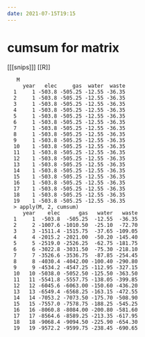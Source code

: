 ```yaml
---
date: 2021-07-15T19:15
---
```


# cumsum for matrix

[[[snips]]]
[[R]]

       M
         year   elec     gas  water  waste
      1     1 -503.8 -505.25 -12.55 -36.35
      2     1 -503.8 -505.25 -12.55 -36.35
      3     1 -503.8 -505.25 -12.55 -36.35
      4     1 -503.8 -505.25 -12.55 -36.35
      5     1 -503.8 -505.25 -12.55 -36.35
      6     1 -503.8 -505.25 -12.55 -36.35
      7     1 -503.8 -505.25 -12.55 -36.35
      8     1 -503.8 -505.25 -12.55 -36.35
      9     1 -503.8 -505.25 -12.55 -36.35
      10    1 -503.8 -505.25 -12.55 -36.35
      11    1 -503.8 -505.25 -12.55 -36.35
      12    1 -503.8 -505.25 -12.55 -36.35
      13    1 -503.8 -505.25 -12.55 -36.35
      14    1 -503.8 -505.25 -12.55 -36.35
      15    1 -503.8 -505.25 -12.55 -36.35
      16    1 -503.8 -505.25 -12.55 -36.35
      17    1 -503.8 -505.25 -12.55 -36.35
      18    1 -503.8 -505.25 -12.55 -36.35
      19    1 -503.8 -505.25 -12.55 -36.35
      > apply(M, 2, cumsum)
         year    elec      gas   water   waste
      1     1  -503.8  -505.25  -12.55  -36.35
      2     2 -1007.6 -1010.50  -25.10  -72.70
      3     3 -1511.4 -1515.75  -37.65 -109.05
      4     4 -2015.2 -2021.00  -50.20 -145.40
      5     5 -2519.0 -2526.25  -62.75 -181.75
      6     6 -3022.8 -3031.50  -75.30 -218.10
      7     7 -3526.6 -3536.75  -87.85 -254.45
      8     8 -4030.4 -4042.00 -100.40 -290.80
      9     9 -4534.2 -4547.25 -112.95 -327.15
      10   10 -5038.0 -5052.50 -125.50 -363.50
      11   11 -5541.8 -5557.75 -138.05 -399.85
      12   12 -6045.6 -6063.00 -150.60 -436.20
      13   13 -6549.4 -6568.25 -163.15 -472.55
      14   14 -7053.2 -7073.50 -175.70 -508.90
      15   15 -7557.0 -7578.75 -188.25 -545.25
      16   16 -8060.8 -8084.00 -200.80 -581.60
      17   17 -8564.6 -8589.25 -213.35 -617.95
      18   18 -9068.4 -9094.50 -225.90 -654.30
      19   19 -9572.2 -9599.75 -238.45 -690.65
